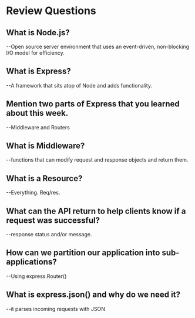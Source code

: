 # Review Questions

## What is Node.js?
--Open source server environment that uses an event-driven, non-blocking I/O model for efficiency.

## What is Express?
--A framework that sits atop of Node and adds functionality.

## Mention two parts of Express that you learned about this week.
--Middleware and Routers

## What is Middleware?
--functions that can modify request and response objects and return them.

## What is a Resource?
--Everything. Req/res.

## What can the API return to help clients know if a request was successful?
--response status and/or message.

## How can we partition our application into sub-applications?
--Using express.Router()

## What is express.json() and why do we need it?
--it parses incoming requests with JSON
